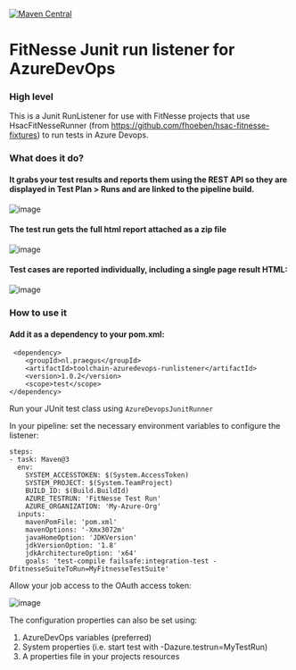 [![Maven Central](https://img.shields.io/maven-central/v/nl.praegus/toolchain-azuredevops-runlistener.svg?maxAge=21600)](https://mvnrepository.com/artifact/nl.praegus/toolchain-azuredevops-runlistener)
# FitNesse Junit run listener for AzureDevOps

### High level
This is a Junit RunListener for use with FitNesse projects that use HsacFitNesseRunner (from https://github.com/fhoeben/hsac-fitnesse-fixtures) to run tests in Azure Devops.

### What does it do?
#### It grabs your test results and reports them using the REST API so they are displayed in Test Plan > Runs and are linked to the pipeline build.

![image](https://user-images.githubusercontent.com/2232710/80232242-de1c6880-8654-11ea-9577-3863912b4294.png)

#### The test run gets the full html report attached as a zip file
![image](https://user-images.githubusercontent.com/2232710/80232392-1c198c80-8655-11ea-8936-9a6b2dbedc71.png)

#### Test cases are reported individually, including a single page result HTML:
![image](https://user-images.githubusercontent.com/2232710/80232466-3eaba580-8655-11ea-840f-fbc2d9fc2f5b.png)

### How to use it
#### Add it as a dependency to your pom.xml:
```
 <dependency>
    <groupId>nl.praegus</groupId>
    <artifactId>toolchain-azuredevops-runlistener</artifactId>
    <version>1.0.2</version>
    <scope>test</scope>
</dependency>
```
Run your JUnit test class using `AzureDevopsJunitRunner`

In your pipeline: set the necessary environment variables to configure the listener:
``` 
steps:
- task: Maven@3
  env:
    SYSTEM_ACCESSTOKEN: $(System.AccessToken)
    SYSTEM_PROJECT: $(System.TeamProject)
    BUILD_ID: $(Build.BuildId)
    AZURE_TESTRUN: 'FitNesse Test Run'
    AZURE_ORGANIZATION: 'My-Azure-Org'
  inputs:
    mavenPomFile: 'pom.xml'
    mavenOptions: '-Xmx3072m'
    javaHomeOption: 'JDKVersion'
    jdkVersionOption: '1.8'
    jdkArchitectureOption: 'x64'
    goals: 'test-compile failsafe:integration-test -DfitnesseSuiteToRun=MyFitnesseTestSuite'
```

Allow your job access to the OAuth access token:

![image](https://user-images.githubusercontent.com/2232710/91286399-b36f2780-e78e-11ea-9dcf-85307e2b5092.png)

The configuration properties can also be set using:
1. AzureDevOps variables (preferred)
2. System properties (i.e. start test with -Dazure.testrun=MyTestRun)
3. A properties file in your projects resources

